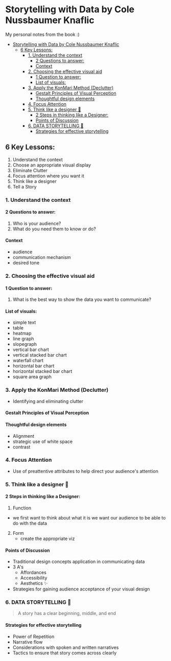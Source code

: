 # Storytelling with Data by Cole Nussbaumer Knaflic
My personal notes from the book :)

- [Storytelling with Data by Cole Nussbaumer Knaflic](#storytelling-with-data-by-cole-nussbaumer-knaflic)
  - [6 Key Lessons:](#6-key-lessons)
    - [1. Understand the context](#1-understand-the-context)
      - [2 Questions to answer:](#2-questions-to-answer)
      - [Context](#context)
    - [2. Choosing the effective visual aid](#2-choosing-the-effective-visual-aid)
      - [1 Question to answer:](#1-question-to-answer)
      - [List of visuals:](#list-of-visuals)
    - [3. Apply the KonMari Method (Declutter)](#3-apply-the-konmari-method-declutter)
      - [Gestalt Principles of Visual Perception](#gestalt-principles-of-visual-perception)
      - [Thoughtful design elements](#thoughtful-design-elements)
    - [4. Focus Attention](#4-focus-attention)
    - [5. Think like a designer 🎨](#5-think-like-a-designer-%f0%9f%8e%a8)
      - [2 Steps in thinking like a Designer:](#2-steps-in-thinking-like-a-designer)
      - [Points of Discussion](#points-of-discussion)
    - [6. DATA STORYTELLING 💓](#6-data-storytelling-%f0%9f%92%93)
      - [Strategies for effective storytelling](#strategies-for-effective-storytelling)

## 6 Key Lessons:
1. Understand the context
2. Choose an appropriate visual display
3. Eliminate Clutter
4. Focus attention where you want it
5. Think like a designer
6. Tell a Story

### 1. Understand the context
#### 2 Questions to answer:
1. Who is your audience?
2. What do you need them to know or do?

#### Context
- audience
- communication mechanism
- desired tone

### 2. Choosing the effective visual aid

#### 1 Question to answer:
1. What is the best way to show the data you want to communicate?

#### List of visuals:
- simple text
- table
- heatmap
- line graph
- slopegraph
- vertical bar chart
- vertical stacked bar chart
- waterfall chart
- horizontal bar chart
- horizontal stacked bar chart
- square area graph

### 3. Apply the KonMari Method (Declutter)
- Identifying and eliminating clutter

#### Gestalt Principles of Visual Perception
#### Thoughtful design elements
- Alignment
- strategic use of white space
- contrast

### 4. Focus Attention
- Use of preattentive attributes to help direct your audience's attention

### 5. Think like a designer 🎨

#### 2 Steps in thinking like a Designer:
1. Function
  - we first want to think about what it
is we want our audience to be able to do with the data
2. Form
   - create the appropriate viz

#### Points of Discussion
  - Traditional design concepts application in communicating data
  - 3 A's
    - Affordances
    - Accessibility
    - Aesthetics ✨
  - Strategies for gaining audience acceptance of your visual design

### 6. DATA STORYTELLING 💓

> A story has a clear beginning, middle, and
end

#### Strategies for effective storytelling
  - Power of Repetition
  - Narrative flow
  - Considerations with spoken and written narratives
  - Tactics to ensure that story comes across clearly
  
